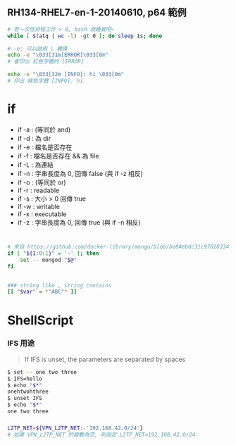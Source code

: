 ## RH134-RHEL7-en-1-20140610, p64 範例

```sh
# 若一次性排程工作 > 0, bash 就睡覺吧~
while [ $(atq | wc -l) -gt 0 ]; do sleep 1s; done
```

```bash
# -e: 可以啟用 \ 轉譯
echo -e "\033[31m[ERROR]\033[0m"
# 會印出 紅色字體的 [ERROR]

echo -e "\033[32m [INFO]: hi \033[0m"
# 印出 綠色字體 [INFO]: hi
```

# if

- if -a : (等同於 and)
- if -d : 為 dir
- if -e : 檔名是否存在
- if -f : 檔名是否存在 && 為 file
- if -L : 為連結
- if -n : 字串長度為 0, 回傳 false (與 if -z 相反)
- if -o : (等同於 or)
- if -r : readable
- if -s : 大小 > 0 回傳 true
- if -w : writable
- if -x : executable
- if -z : 字串長度為 0, 回傳 true (與 if -n 相反)

#

```bash
# 來自 https://github.com/docker-library/mongo/blob/be84ebdc31c9761833412215d3d2f60538ee9f5a/4.4/docker-entrypoint.sh
if [ "${1:0:1}" = '-' ]; then
	set -- mongod "$@"
fi


### string like , string contains
[[ "$var" = *"ABC"* ]]
```

# ShellScript

### IFS 用途

> If IFS is unset, the parameters are separated by spaces

```bash
$ set -- one two three
$ IFS=hello
$ echo "$*"
onehtwohthree
$ unset IFS
$ echo "$*"
one two three
```

###

```bash
L2TP_NET=${VPN_L2TP_NET:-'192.168.42.0/24'}
# 如果 VPN_L2TP_NET 的變數為空, 則設定 L2TP_NET=192.168.42.0/24
```
